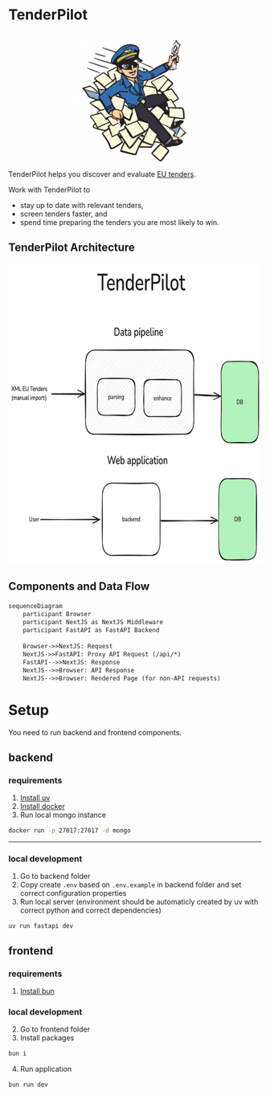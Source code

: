 # TenderPilot

<p align="center">
  <img src="tenderpilot.png" alt="TenderPilot Logo">
</p>

TenderPilot helps you discover and evaluate [EU tenders](https://ted.europa.eu).

Work with TenderPilot to

- stay up to date with relevant tenders,
- screen tenders faster, and
- spend time preparing the tenders you are most likely to win.


## TenderPilot Architecture

<img src="docs/archi.png" alt="TenderPilot Architecture" width="800" height="600">







## Components and Data Flow

```mermaid
sequenceDiagram
    participant Browser
    participant NextJS as NextJS Middleware
    participant FastAPI as FastAPI Backend

    Browser->>NextJS: Request
    NextJS->>FastAPI: Proxy API Request (/api/*)
    FastAPI-->>NextJS: Response
    NextJS-->>Browser: API Response
    NextJS-->>Browser: Rendered Page (for non-API requests)
```

# Setup

You need to run backend and frontend components.

## backend

### requirements
1. [Install uv](https://docs.astral.sh/uv/getting-started/installation/)
2. [Install docker](https://docs.docker.com/desktop/setup/install/mac-install/)
3. Run local mongo instance
```bash
docker run -p 27017:27017 -d mongo
```
---
### local development
1. Go to backend folder
2. Copy create `.env` based on `.env.example` in backend folder and set correct configuration properties
3. Run local server (environment should be automaticly created by uv with correct python and correct dependencies)
```
uv run fastapi dev
```

## frontend

### requirements
1. [Install bun](https://bun.sh/docs/installation)

###  local development
2. Go to frontend folder
3. Install packages 
```bash
bun i
```
4. Run application
```bash
bun run dev
```

